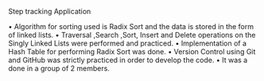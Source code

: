 Step tracking Application

•	Algorithm for sorting used is Radix Sort and the data is stored in the form of linked lists. 
•	Traversal ,Search ,Sort, Insert and Delete operations on the Singly Linked Lists were performed and practiced.
•	Implementation of a Hash Table for performing Radix Sort was done. 
•	Version Control using Git and GitHub was strictly practiced in order to develop the code.
•	It was a done in a group of 2 members.
